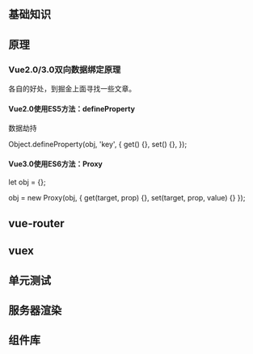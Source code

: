 ## 基础知识


## 原理

### Vue2.0/3.0双向数据绑定原理

各自的好处，到掘金上面寻找一些文章。

#### Vue2.0使用ES5方法：defineProperty

数据劫持

Object.defineProperty(obj, 'key', {
    get() {},
    set() {},
});

#### Vue3.0使用ES6方法：Proxy

let obj = {};

obj = new Proxy(obj, {
    get(target, prop) {},
    set(target, prop, value) {}
});



## vue-router


## vuex


## 单元测试

## 服务器渲染

## 组件库

